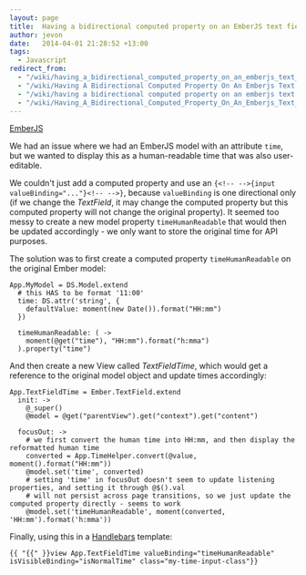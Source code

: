 ```yaml
---
layout: page
title:  Having a bidirectional computed property on an EmberJS text field
author: jevon
date:   2014-04-01 21:28:52 +13:00
tags:
  - Javascript
redirect_from:
  - "/wiki/having_a_bidirectional_computed_property_on_an_emberjs_text_field"
  - "/wiki/Having A Bidirectional Computed Property On An Emberjs Text Field"
  - "/wiki/having a bidirectional computed property on an emberjs text field"
  - "/wiki/Having_A_Bidirectional_Computed_Property_On_An_Emberjs_Text_Field"
---
```


[EmberJS](EmberJS.md)

We had an issue where we had an EmberJS model with an attribute `time`, but we wanted to display this as a human-readable time that was also user-editable. 

We couldn't just add a computed property and use an `{<!-- -->{input valueBinding="..."}<!-- -->}`, because `valueBinding` is one directional only (if we change the _TextField_, it may change the computed property but this computed property will not change the original property). It seemed too messy to create a new model property `timeHumanReadable` that would then be updated accordingly - we only want to store the original time for API purposes.

The solution was to first create a computed property `timeHumanReadable` on the original Ember model:

```
App.MyModel = DS.Model.extend
  # this HAS to be format '11:00'
  time: DS.attr('string', {
    defaultValue: moment(new Date()).format("HH:mm")
  })

  timeHumanReadable: ( ->
    moment(@get("time"), "HH:mm").format("h:mma")
  ).property("time")
```

And then create a new View called _TextFieldTime_, which would get a reference to the original model object and update times accordingly:

```
App.TextFieldTime = Ember.TextField.extend
  init: ->
    @_super()
    @model = @get("parentView").get("context").get("content")

  focusOut: ->
    # we first convert the human time into HH:mm, and then display the reformatted human time
    converted = App.TimeHelper.convert(@value, moment().format("HH:mm"))
    @model.set('time', converted)
    # setting 'time' in focusOut doesn't seem to update listening properties, and setting it through @$().val
    # will not persist across page transitions, so we just update the computed property directly - seems to work
    @model.set('timeHumanReadable', moment(converted, 'HH:mm').format('h:mma'))
```

Finally, using this in a [Handlebars](handlebars.md) template:

```
{{ "{{" }}view App.TextFieldTime valueBinding="timeHumanReadable" isVisibleBinding="isNormalTime" class="my-time-input-class"}}
```
